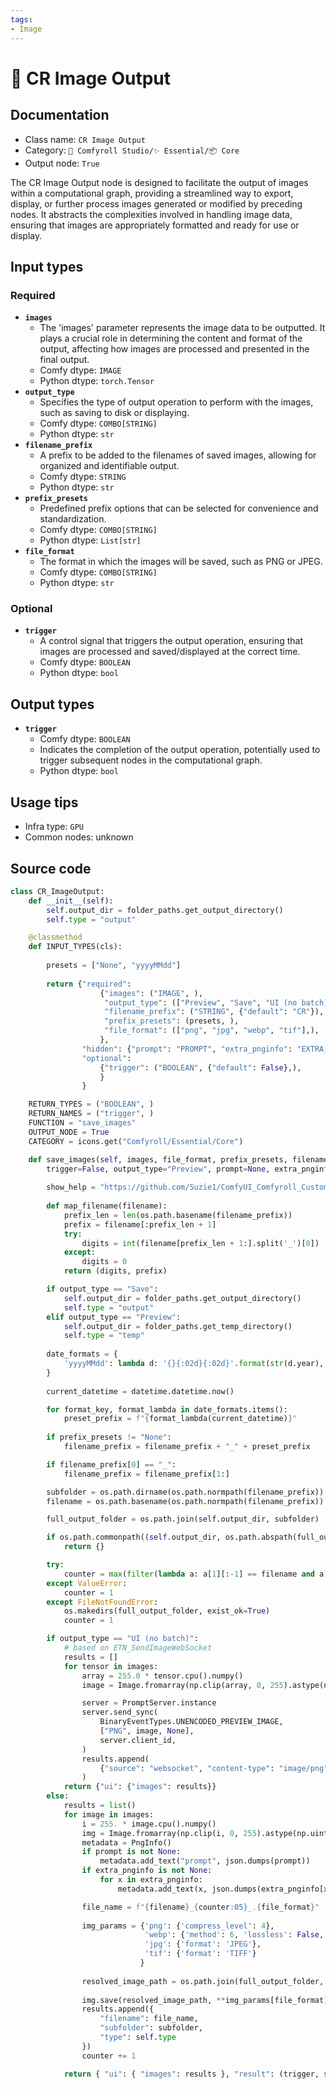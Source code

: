 ```yaml
---
tags:
- Image
---
```


# 💾 CR Image Output
## Documentation
- Class name: `CR Image Output`
- Category: `🧩 Comfyroll Studio/✨ Essential/📦 Core`
- Output node: `True`

The CR Image Output node is designed to facilitate the output of images within a computational graph, providing a streamlined way to export, display, or further process images generated or modified by preceding nodes. It abstracts the complexities involved in handling image data, ensuring that images are appropriately formatted and ready for use or display.
## Input types
### Required
- **`images`**
    - The 'images' parameter represents the image data to be outputted. It plays a crucial role in determining the content and format of the output, affecting how images are processed and presented in the final output.
    - Comfy dtype: `IMAGE`
    - Python dtype: `torch.Tensor`
- **`output_type`**
    - Specifies the type of output operation to perform with the images, such as saving to disk or displaying.
    - Comfy dtype: `COMBO[STRING]`
    - Python dtype: `str`
- **`filename_prefix`**
    - A prefix to be added to the filenames of saved images, allowing for organized and identifiable output.
    - Comfy dtype: `STRING`
    - Python dtype: `str`
- **`prefix_presets`**
    - Predefined prefix options that can be selected for convenience and standardization.
    - Comfy dtype: `COMBO[STRING]`
    - Python dtype: `List[str]`
- **`file_format`**
    - The format in which the images will be saved, such as PNG or JPEG.
    - Comfy dtype: `COMBO[STRING]`
    - Python dtype: `str`
### Optional
- **`trigger`**
    - A control signal that triggers the output operation, ensuring that images are processed and saved/displayed at the correct time.
    - Comfy dtype: `BOOLEAN`
    - Python dtype: `bool`
## Output types
- **`trigger`**
    - Comfy dtype: `BOOLEAN`
    - Indicates the completion of the output operation, potentially used to trigger subsequent nodes in the computational graph.
    - Python dtype: `bool`
## Usage tips
- Infra type: `GPU`
- Common nodes: unknown


## Source code
```python
class CR_ImageOutput:
    def __init__(self):
        self.output_dir = folder_paths.get_output_directory()
        self.type = "output"

    @classmethod
    def INPUT_TYPES(cls):
    
        presets = ["None", "yyyyMMdd"]
    
        return {"required": 
                    {"images": ("IMAGE", ),
                     "output_type": (["Preview", "Save", "UI (no batch)"],),
                     "filename_prefix": ("STRING", {"default": "CR"}),
                     "prefix_presets": (presets, ),
                     "file_format": (["png", "jpg", "webp", "tif"],),
                    },
                "hidden": {"prompt": "PROMPT", "extra_pnginfo": "EXTRA_PNGINFO"},
                "optional": 
                    {"trigger": ("BOOLEAN", {"default": False},),
                    }
                }

    RETURN_TYPES = ("BOOLEAN", )
    RETURN_NAMES = ("trigger", )
    FUNCTION = "save_images"
    OUTPUT_NODE = True
    CATEGORY = icons.get("Comfyroll/Essential/Core")

    def save_images(self, images, file_format, prefix_presets, filename_prefix="CR",
        trigger=False, output_type="Preview", prompt=None, extra_pnginfo=None):
              
        show_help = "https://github.com/Suzie1/ComfyUI_Comfyroll_CustomNodes/wiki/Core-Nodes#cr-image-output"
    
        def map_filename(filename):
            prefix_len = len(os.path.basename(filename_prefix))
            prefix = filename[:prefix_len + 1]
            try:
                digits = int(filename[prefix_len + 1:].split('_')[0])
            except:
                digits = 0
            return (digits, prefix)

        if output_type == "Save":
            self.output_dir = folder_paths.get_output_directory()
            self.type = "output"
        elif output_type == "Preview":
            self.output_dir = folder_paths.get_temp_directory()
            self.type = "temp"
     
        date_formats = {
            'yyyyMMdd': lambda d: '{}{:02d}{:02d}'.format(str(d.year), d.month, d.day),
        }
        
        current_datetime = datetime.datetime.now()

        for format_key, format_lambda in date_formats.items(): 
            preset_prefix = f"{format_lambda(current_datetime)}"
        
        if prefix_presets != "None":
            filename_prefix = filename_prefix + "_" + preset_prefix

        if filename_prefix[0] == "_":
            filename_prefix = filename_prefix[1:]            

        subfolder = os.path.dirname(os.path.normpath(filename_prefix))
        filename = os.path.basename(os.path.normpath(filename_prefix))

        full_output_folder = os.path.join(self.output_dir, subfolder)

        if os.path.commonpath((self.output_dir, os.path.abspath(full_output_folder))) != self.output_dir:
            return {}

        try:
            counter = max(filter(lambda a: a[1][:-1] == filename and a[1][-1] == "_", map(map_filename, os.listdir(full_output_folder))))[0] + 1
        except ValueError:
            counter = 1
        except FileNotFoundError:
            os.makedirs(full_output_folder, exist_ok=True)
            counter = 1

        if output_type == "UI (no batch)":
            # based on ETN_SendImageWebSocket
            results = []
            for tensor in images:
                array = 255.0 * tensor.cpu().numpy()
                image = Image.fromarray(np.clip(array, 0, 255).astype(np.uint8))

                server = PromptServer.instance
                server.send_sync(
                    BinaryEventTypes.UNENCODED_PREVIEW_IMAGE,
                    ["PNG", image, None],
                    server.client_id,
                )
                results.append(
                    {"source": "websocket", "content-type": "image/png", "type": "output"}
                )
            return {"ui": {"images": results}}
        else:           
            results = list()
            for image in images:
                i = 255. * image.cpu().numpy()
                img = Image.fromarray(np.clip(i, 0, 255).astype(np.uint8))
                metadata = PngInfo()
                if prompt is not None:
                    metadata.add_text("prompt", json.dumps(prompt))
                if extra_pnginfo is not None:
                    for x in extra_pnginfo:
                        metadata.add_text(x, json.dumps(extra_pnginfo[x]))

                file_name = f"{filename}_{counter:05}_.{file_format}"
                
                img_params = {'png': {'compress_level': 4}, 
                              'webp': {'method': 6, 'lossless': False, 'quality': 80},
                              'jpg': {'format': 'JPEG'},
                              'tif': {'format': 'TIFF'}
                             }
                
                resolved_image_path = os.path.join(full_output_folder, file_name)
                
                img.save(resolved_image_path, **img_params[file_format], pnginfo=metadata)
                results.append({
                    "filename": file_name,
                    "subfolder": subfolder,
                    "type": self.type
                })
                counter += 1

            return { "ui": { "images": results }, "result": (trigger, show_help,) }

```
